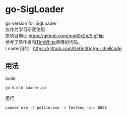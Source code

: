 # go-SigLoader
go version for SigLoader    
仅作为学习研究使用  
原项目地址 https://github.com/med0x2e/SigFlip  
参考了原作者和[TimWhite](https://github.com/med0x2e/SigFlip/pull/5)师傅的代码。  
Loader用的：https://github.com/Ne0nd0g/go-shellcode  
## 用法
build  
```bash
go build Loader.go
```
运行  
```bash
Loader.exe -f pefile.exe -e Testkey -pid 8888
```
